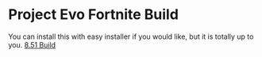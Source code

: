 # Project Evo Fortnite Build
You can install this with easy installer if you would like, but it is totally up to you.
[8.51 Build](https://www.public.simplyblk.xyz/8.51.rar)
